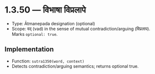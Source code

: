 # 1.3.50 — विभाषा विप्रलापे

- Type: Ātmanepada designation (optional)
- Scope: वद् (vad) in the sense of mutual contradiction/arguing (विप्रलाप). Marks `optional: true`.

## Implementation
- Function: `sutra1350(word, context)`
- Detects contradiction/arguing semantics; returns optional true.
